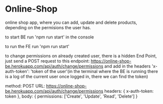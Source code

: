 # Online-Shop
 online shop app, where you can add, update and delete products, depending on the permisions the user has.


to start BE run 'npm run start' in the console

to run the FE run 'npm run start'

to change permissions on already created user,
there is a hidden End Point, just send a POST request to this endpoint:
https://online-shop-be.herokuapp.com/api/auth/change/permissions
and add in the headers 'x-auth-token': 'token of the user'(in the terminal where the BE is running there is a log of the current user once logged in, there we can find the token)

method: POST
URL: https://online-shop-be.herokuapp.com/api/auth/change/permissions
headers: {
 x-auth-token: token
},
body: {
  permissions: ['Create', 'Update', 'Read', 'Delete']
}
